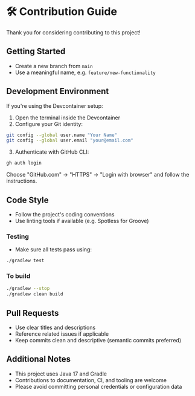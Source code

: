 # 🛠️ Contribution Guide

Thank you for considering contributing to this project!

## Getting Started

- Create a new branch from `main`
- Use a meaningful name, e.g. `feature/new-functionality`

## Development Environment

If you're using the Devcontainer setup:

1. Open the terminal inside the Devcontainer
2. Configure your Git identity:

```bash
git config --global user.name "Your Name"
git config --global user.email "your@email.com"
```

3. Authenticate with GitHub CLI:

```bash
gh auth login
```

Choose "GitHub.com" → "HTTPS" → "Login with browser" and follow the instructions.

## Code Style

- Follow the project's coding conventions
- Use linting tools if available (e.g. Spotless for Groove)

### Testing

- Make sure all tests pass using:

```bash
./gradlew test
```

### To build
```bash
./gradlew --stop
./gradlew clean build
```

## Pull Requests

- Use clear titles and descriptions
- Reference related issues if applicable
- Keep commits clean and descriptive (semantic commits preferred)

## Additional Notes

- This project uses Java 17 and Gradle
- Contributions to documentation, CI, and tooling are welcome
- Please avoid committing personal credentials or configuration data
